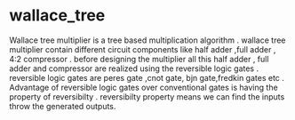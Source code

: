 # wallace_tree
Wallace tree multiplier is a tree based multiplication algorithm .
wallace tree multiplier  contain different circuit components like half adder ,full adder , 4:2 compressor .
before designing the multiplier all this half adder , full adder and compressor are realized using the reversible logic gates .
reversible logic gates are peres gate ,cnot gate, bjn gate,fredkin gates etc .
Advantage of reversible logic gates over  conventional gates is  having the property of reversibilty .
reversibilty property means we can find the inputs throw the generated outputs.
